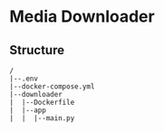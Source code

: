 # Media Downloader

## Structure
```
/
|--.env
|--docker-compose.yml
|--downloader
|  |--Dockerfile
|  |--app
|  |  |--main.py
```
